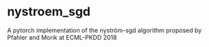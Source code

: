 # nystroem_sgd
A pytorch implementation of the nyström-sgd algorithm proposed by Pfahler and Morik at ECML-PKDD 2018
